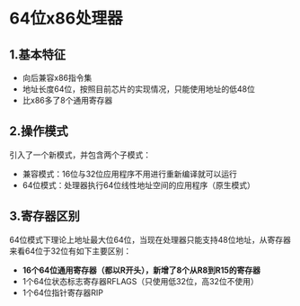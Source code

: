 # 64位x86处理器



## 1.基本特征

* 向后兼容x86指令集
* 地址长度64位，按照目前芯片的实现情况，只能使用地址的低48位
* 比x86多了8个通用寄存器



## 2.操作模式

引入了一个新模式，并包含两个子模式：

* 兼容模式：16位与32位应用程序不用进行重新编译就可以运行
* 64位模式：处理器执行64位线性地址空间的应用程序（原生模式）



## 3.寄存器区别

64位模式下理论上地址最大位64位，当现在处理器只能支持48位地址，从寄存器来看64位于32位有如下主要区别：

* **16个64位通用寄存器（都以R开头），新增了8个从R8到R15的寄存器**
* 1个64位状态标志寄存器RFLAGS（只使用低32位，高32位不使用）
* 1个64位指针寄存器RIP
